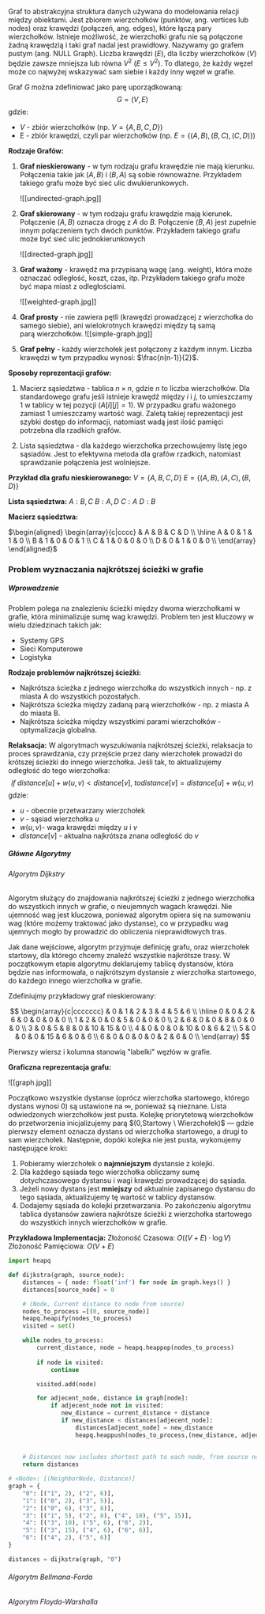 Graf to abstrakcyjna struktura danych używana do modelowania relacji między obiektami. Jest zbiorem wierzchołków (punktów, ang. vertices lub nodes) oraz krawędzi (połączeń, ang. edges), które łączą pary wierzchołków. Istnieje możliwość, że wierzchołki grafu nie są połączone żadną krawędzią i taki graf nadal jest prawidłowy. Nazywamy go grafem pustym (ang. NULL Graph). Liczba krawędzi ($E$), dla liczby wierzchołków ($V$) będzie zawsze mniejsza lub równa $V^2$ 
($E \leq V^2$). To dlatego, że każdy węzeł może co najwyżej wskazywać sam siebie i każdy inny węzeł w grafie.

Graf $G$ można zdefiniować jako parę uporządkowaną:
$$
G = (V,E)
$$
gdzie:
- $V$ - zbiór wierzchołków (np. $V = \{A, B, C, D\}$)
- E - zbiór krawędzi, czyli par wierzchołków (np. $E=\{(A,B), (B,C), (C,D)\}$)

**Rodzaje Grafów:**
1. **Graf nieskierowany** - w tym rodzaju grafu krawędzie nie mają kierunku. Połączenia takie jak $(A,B)$ i $(B, A)$ są sobie równoważne. Przykładem takiego grafu może być sieć ulic dwukierunkowych.
   
   ![[undirected-graph.jpg]]
   
2. **Graf skierowany** - w tym rodzaju grafu krawędzie mają kierunek. Połączenie $(A, B)$ oznacza drogę z $A$ do $B$. Połączenie $(B,A)$ jest zupełnie innym połączeniem tych dwóch punktów. Przykładem takiego grafu może być sieć ulic jednokierunkowych
   
   ![[directed-graph.jpg]]

3. **Graf ważony** - krawędź ma przypisaną wagę (ang. weight), która może oznaczać odległość, koszt, czas, itp. Przykładem takiego grafu może być mapa miast z odległościami.
   
   ![[weighted-graph.jpg]]
   
4. **Graf prosty** - nie zawiera pętli (krawędzi prowadzącej z wierzchołka do samego siebie), ani wielokrotnych krawędzi między tą samą parą wierzchołków.
 ![[simple-graph.jpg]]
 
5. **Graf pełny** - każdy wierzchołek jest połączony z każdym innym. Liczba krawędzi w tym przypadku wynosi: $\frac{n(n-1)}{2}$.


**Sposoby reprezentacji grafów:**
1. Macierz sąsiedztwa - tablica $n \times n$, gdzie $n$ to liczba wierzchołków. Dla standardowego grafu jeśli istnieje krawędź między $i$ i $j$, to umieszczamy $1$ w tablicy w tej pozycji 
   ($A[i][j] = 1$). W przypadku grafu ważonego zamiast $1$ umieszczamy wartość wagi. Zaletą takiej reprezentacji jest szybki dostęp do informacji, natomiast wadą jest ilość pamięci potrzebna dla rzadkich grafów.

2. Lista sąsiedztwa - dla każdego wierzchołka przechowujemy listę jego sąsiadów. Jest to efektywna metoda dla grafów rzadkich, natomiast sprawdzanie połączenia jest wolniejsze.
   
**Przykład dla grafu nieskierowanego:**
$V = \{A,B,C,D\}$
$E = \{(A,B), (A,C), (B,D)\}$
   
**Lista sąsiedztwa:**
$A: B, C$
$B: A, D$
$C: A$
$D: B$

**Macierz sąsiedztwa:**

$\begin{aligned} \begin{array}{c|cccc} & A & B & C & D \\ \hline A & 0 & 1 & 1 & 0 \\ B & 1 & 0 & 0 & 1 \\ C & 1 & 0 & 0 & 0 \\ D & 0 & 1 & 0 & 0 \\ \end{array} \end{aligned}$


### Problem wyznaczania najkrótszej ścieżki w grafie

##### Wprowadzenie

Problem polega na znalezieniu ścieżki między dwoma wierzchołkami w grafie, która minimalizuje sumę wag krawędzi. Problem ten jest kluczowy w wielu dziedzinach takich jak:
- Systemy GPS
- Sieci Komputerowe
- Logistyka

**Rodzaje problemów najkrótszej ścieżki:**
- Najkrótsza ścieżka z jednego wierzchołka do wszystkich innych - np. z miasta A do wszystkich pozostałych.
- Najkrótsza ścieżka między zadaną parą wierzchołków - np. z miasta A do miasta B.
- Najkrótsza ścieżka między wszystkimi parami wierzchołków - optymalizacja globalna.

**Relaksacja:**
W algorytmach wyszukiwania najkrótszej ścieżki, relaksacja to proces sprawdzania, czy przejście przez dany wierzchołek prowadzi do krótszej ścieżki do innego wierzchołka. Jeśli tak, to aktualizujemy odległość do tego wierzchołka:
$$
if \ distance[u] + w(u,v) < distance[v], \ to distance[v] = distance[u] + w(u,v)
$$
gdzie:
- $u$ - obecnie przetwarzany wierzchołek
- $v$ - sąsiad wierzchołka $u$
- $w(u,v)$- waga krawędzi między $u$ i $v$
- $distance[v]$ - aktualna najkrótsza znana odległość do $v$
##### Główne Algorytmy

###### Algorytm Dijkstry

Algorytm służący do znajdowania najkrótszej ścieżki z jednego wierzchołka do wszystkich innych w grafie, o nieujemnych wagach krawędzi. Nie ujemność wag jest kluczowa, ponieważ algorytm opiera się na sumowaniu wag (które możemy traktować jako dystanse), co w przypadku wag ujemnych mogło by prowadzić do obliczenia nieprawidłowych tras.

Jak dane wejściowe, algorytm przyjmuje definicję grafu, oraz wierzchołek startowy, dla którego chcemy znaleźć wszystkie najkrótsze trasy. W początkowym etapie algorytmu deklarujemy tablicę dystansów, która będzie nas informowała, o najkrótszym dystansie z wierzchołka startowego, do każdego innego wierzchołka w grafie.

Zdefiniujmy przykładowy graf nieskierowany:

$$
\begin{array}{c|ccccccc}
  & 0 & 1 & 2 & 3 & 4 & 5 & 6 \\
\hline
0 & 0 & 2 & 6 & 0 & 0 & 0 & 0 \\
1 & 2 & 0 & 0 & 5 & 0 & 0 & 0 \\
2 & 6 & 0 & 0 & 8 & 0 & 0 & 0 \\
3 & 0 & 5 & 8 & 0 & 10 & 15 & 0 \\
4 & 0 & 0 & 0 & 10 & 0 & 6 & 2 \\
5 & 0 & 0 & 0 & 15 & 6 & 0 & 6 \\
6 & 0 & 0 & 0 & 0 & 2 & 6 & 0 \\
\end{array}
$$

Pierwszy wiersz i kolumna stanowią "labelki" węzłów w grafie. 

**Graficzna reprezentacja grafu:**

![[graph.jpg]]

Początkowo wszystkie dystanse (oprócz wierzchołka startowego, którego dystans wynosi $0$) są ustawione na $\infty$, ponieważ są nieznane. Lista odwiedzonych wierzchołków jest pusta. Kolejkę priorytetową wierzchołków do przetworzenia inicjalizujemy parą $(0,Startowy \ Wierzchołek)$ — gdzie pierwszy element oznacza dystans od wierzchołka startowego, a drugi to sam wierzchołek. Następnie, dopóki kolejka nie jest pusta, wykonujemy następujące kroki:
1. Pobieramy wierzchołek o **najmniejszym** dystansie z kolejki.
2. Dla każdego sąsiada tego wierzchołka obliczamy sumę dotychczasowego dystansu i wagi krawędzi prowadzącej do sąsiada.
3. Jeżeli nowy dystans jest **mniejszy** od aktualnie zapisanego dystansu do tego sąsiada, aktualizujemy tę wartość w tablicy dystansów.
4. Dodajemy sąsiada do kolejki przetwarzania.
Po zakończeniu algorytmu tablica dystansów zawiera najkrótsze ścieżki z wierzchołka startowego do wszystkich innych wierzchołków w grafie.

**Przykładowa Implementacja:**
Złożoność Czasowa: $O((V+E) \cdot \log V)$
Złożoność Pamięciowa: $O(V + E)$

```python
import heapq

def dijkstra(graph, source_node):
    distances = { node: float('inf') for node in graph.keys() }
    distances[source_node] = 0

    # (Node, Current distance to node from source)
    nodes_to_process =[(0, source_node)] 
    heapq.heapify(nodes_to_process)
    visited = set()

    while nodes_to_process:
        current_distance, node = heapq.heappop(nodes_to_process)
        
        if node in visited:
            continue

        visited.add(node)

        for adjecent_node, distance in graph[node]:
            if adjecent_node not in visited:
               new_distance = current_distance + distance
               if new_distance < distances[adjecent_node]:
                   distances[adjecent_node] = new_distance
                   heapq.heappush(nodes_to_process,(new_distance, adjecent_node))
       
    
    # Distances now includes shortest path to each node, from source node.
    return distances    

# <Node>: [(NeighborNode, Distance)]
graph = {
    "0": [("1", 2), ("2", 6)],
    "1": [("0", 2), ("3", 5)],
    "2": [("0", 6), ("3", 8)],
    "3": [("1", 5), ("2", 8), ("4", 10), ("5", 15)],
    "4": [("3", 10), ("5", 6), ("6", 2)],
    "5": [("3", 15), ("4", 6), ("6", 6)],
    "6": [("4", 2), ("5", 6)]
}    

distances = dijkstra(graph, "0")
```
###### Algorytm Bellmana-Forda


###### Algorytm Floyda-Warshalla
